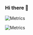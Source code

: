 ### Hi there 👋

<!-- If you're using "master" as default branch -->
![Metrics](https://github.com/my-github-user/my-github-user/blob/master/github-metrics.svg)
<!-- If you're using "main" as default branch -->
![Metrics](https://github.com/my-github-user/my-github-user/blob/main/github-metrics.svg)

<!--
**valerienierenberg/valerienierenberg** is a ✨ _special_ ✨ repository because its `README.md` (this file) appears on your GitHub profile.

Here are some ideas to get you started:

- 🔭 I’m currently working on ...
- 🌱 I’m currently learning ...
- 👯 I’m looking to collaborate on ...
- 🤔 I’m looking for help with ...
- 💬 Ask me about ...
- 📫 How to reach me: ...
- 😄 Pronouns: ...
- ⚡ Fun fact: ...
-->
